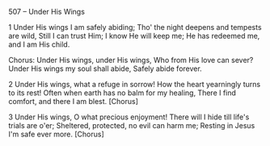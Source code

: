 507 – Under His Wings


1
Under His wings I am safely abiding;
Tho' the night deepens and tempests are wild,
Still I can trust Him; I know He will keep me;
He has redeemed me, and I am His child.

Chorus:
Under His wings, under His wings,
Who from His love can sever?
Under His wings my soul shall abide,
Safely abide forever.

2
Under His wings, what a refuge in sorrow!
How the heart yearningly turns to its rest!
Often when earth has no balm for my healing,
There I find comfort, and there I am blest.  [Chorus]

3
Under His wings, O what precious enjoyment!
There will I hide till life's trials are o'er;
Sheltered, protected, no evil can harm me;
Resting in Jesus I'm safe ever more.  [Chorus]
